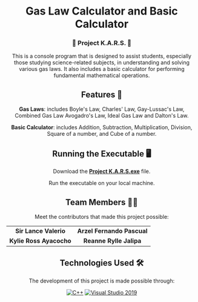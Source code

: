 <div align="center">

  # Gas Law Calculator and Basic Calculator

  ### 🚗 Project K.A.R.S. 🚗

  This is a console program that is designed to assist students, especially those studying science-related subjects, in understanding and solving various gas laws.
  It also includes a basic calculator for performing fundamental mathematical operations.

  ## Features 🧮
  
  **Gas Laws**: includes Boyle's Law, Charles' Law, Gay-Lussac's Law, Combined Gas Law Avogadro's Law, Ideal Gas Law and Dalton's Law.

  **Basic Calculator**: includes Addition, Subtraction, Multiplication, Division, Square of a number, and Cube of a number.

  ## Running the Executable 🖥
  
  Download the [**Project K.A.R.S.exe**](https://github.com/Valerio-SirLance/Project_KARS/blob/main/Project%20K.A.R.S.exe) file.
  
  Run the executable on your local machine.

  ## Team Members 👨‍💻

  Meet the contributors that made this project possible:
  
  <table align="center">
    <tr>
      <td align="center"><strong>Sir Lance Valerio</strong></td>
      <td align="center"><strong>Arzel Fernando Pascual</strong></td>
    </tr>
    <tr>
      <td align="center"><strong>Kylie Ross Ayacocho</strong></td>
      <td align="center"><strong>Reanne Rylle Jalipa</strong></td>
    </tr>
  </table>
  
  ## Technologies Used 🛠️

  The development of this project is made possible through:

  [![C++](https://img.shields.io/badge/C++-00599C?style=flat&logo=c%2B%2B&logoColor=white)](https://isocpp.org/)
  [![Visual Studio 2019](https://img.shields.io/badge/Visual%20Studio%202019-5C2D91?style=flat&logo=visual-studio&logoColor=white)](https://visualstudio.microsoft.com/vs/older-downloads/)


</div>
